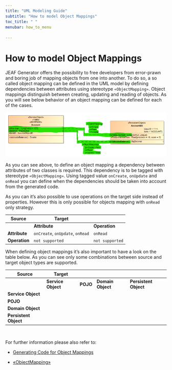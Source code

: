 ```yaml
---
title: "UML Modeling Guide"
subtitle: "How to model Object Mappings"
toc_title: " "
menubar: how_to_menu

---
```


# How to model Object Mappings

JEAF Generator offers the possibility to free developers from error-prawn and boring job of mapping objects from one into another. To do so, a so called object mapping can be defined in the UML model by defining dependencies between attributes using stereotype `«ObjectMapping»`. Object mappings distinguish between creating, updating and reading of objects. As you will see below behavior of an object mapping can be defined for each of the cases.

![Object Mapping](/images/object-mapping.png)

As you can see above, to define an object mapping a dependency between attributes of two classes is required. This dependency is to be tagged with stereotype `«ObjectMapping»`. Using tagged value `onCreate`, `onUpdate` and `onRead` you can define when the dependencies should be taken into account from the generated code.

As you can it’s also possible to use operations on the target side instead of properties. However this is only possible for objects mapping with `onRead` only strategy.

| **Source**    | **Target**                       |                 |
| ------------- | -------------------------------- | --------------- |
|               | **Attribute**                    | **Operation**   |
| **Attribute** | `onCreate`, `onUpdate`, `onRead` | `onRead`        |
| **Operation** | `not supported`                  | `not supported` |

When defining object mappings it’s also important to have a look on the table below. As you can see only some combinations between source and target object types are supported.

| **Source**            | **Target**                                                |                                                           |                                                           |                                                           |
| --------------------- | --------------------------------------------------------- | --------------------------------------------------------- | --------------------------------------------------------- | --------------------------------------------------------- |
|                       | **Service Object**                                        | **POJO**                                                  | **Domain Object**                                         | **Persistent Object**                                     |
| **Service Object**    | <i class="fa-solid fa-check" style="color: #008040;"></i> | <i class="fa-solid fa-check" style="color: #008040;"></i> | <i class="fa-solid fa-check" style="color: #008040;"></i> | <i class="fa-solid fa-check" style="color: #008040;"></i> |
| **POJO**              | <i class="fa-solid fa-xmark" style="color: #DE3255;"></i> | <i class="fa-solid fa-check" style="color: #008040;"></i> | <i class="fa-solid fa-check" style="color: #008040;"></i> | <i class="fa-solid fa-check" style="color: #008040;"></i> |
| **Domain Object**     | <i class="fa-solid fa-xmark" style="color: #DE3255;"></i> | <i class="fa-solid fa-xmark" style="color: #DE3255;"></i> | <i class="fa-solid fa-check" style="color: #008040;"></i> | <i class="fa-solid fa-check" style="color: #008040;"></i> |
| **Persistent Object** | <i class="fa-solid fa-xmark" style="color: #DE3255;"></i> | <i class="fa-solid fa-xmark" style="color: #DE3255;"></i> | <i class="fa-solid fa-xmark" style="color: #DE3255;"></i> | <i class="fa-solid fa-xmark" style="color: #DE3255;"></i> |

<br>

For further information please also refer to:

- [Generating Code for Object Mappings](/developer-guide/code-for-object-mappings/)

- [«ObjectMapping»](/uml-modeling-guide/jmm/ObjectMapping/)
